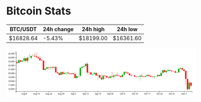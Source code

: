 # Bitcoin Stats

BTC/USDT|24h change|24h high|24h low|
|---|---|---|---|
|$16828.64|-5.43%|$18199.00|$16361.60|

<img src="./chart.svg">
